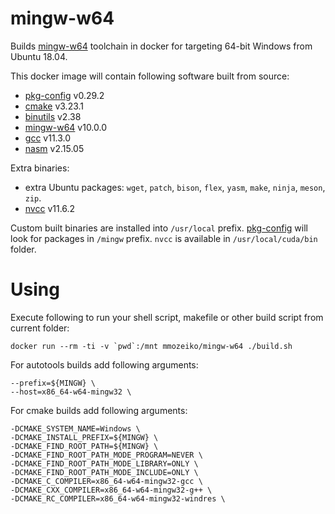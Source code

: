 # mingw-w64

Builds [mingw-w64][] toolchain in docker for targeting 64-bit Windows from Ubuntu 18.04.

This docker image will contain following software built from source:

* [pkg-config][] v0.29.2
* [cmake][] v3.23.1
* [binutils][] v2.38
* [mingw-w64][] v10.0.0
* [gcc][] v11.3.0
* [nasm][] v2.15.05

Extra binaries:

* extra Ubuntu packages: `wget`, `patch`, `bison`, `flex`, `yasm`, `make`, `ninja`, `meson`, `zip`.
* [nvcc][] v11.6.2

Custom built binaries are installed into `/usr/local` prefix. [pkg-config][] will look for packages in `/mingw` prefix. `nvcc` is available in `/usr/local/cuda/bin` folder.

# Using

Execute following to run your shell script, makefile or other build script from current folder:

    docker run --rm -ti -v `pwd`:/mnt mmozeiko/mingw-w64 ./build.sh

For autotools builds add following arguments:

    --prefix=${MINGW} \
    --host=x86_64-w64-mingw32 \

For cmake builds add following arguments:

    -DCMAKE_SYSTEM_NAME=Windows \
    -DCMAKE_INSTALL_PREFIX=${MINGW} \
    -DCMAKE_FIND_ROOT_PATH=${MINGW} \
    -DCMAKE_FIND_ROOT_PATH_MODE_PROGRAM=NEVER \
    -DCMAKE_FIND_ROOT_PATH_MODE_LIBRARY=ONLY \
    -DCMAKE_FIND_ROOT_PATH_MODE_INCLUDE=ONLY \
    -DCMAKE_C_COMPILER=x86_64-w64-mingw32-gcc \
    -DCMAKE_CXX_COMPILER=x86_64-w64-mingw32-g++ \
    -DCMAKE_RC_COMPILER=x86_64-w64-mingw32-windres \

[pkg-config]: https://www.freedesktop.org/wiki/Software/pkg-config/
[cmake]: https://cmake.org/
[binutils]: https://www.gnu.org/software/binutils/
[mingw-w64]: https://mingw-w64.org/
[gcc]: https://gcc.gnu.org/
[nasm]: https://nasm.us/
[nvcc]: https://docs.nvidia.com/cuda/cuda-compiler-driver-nvcc/index.html
